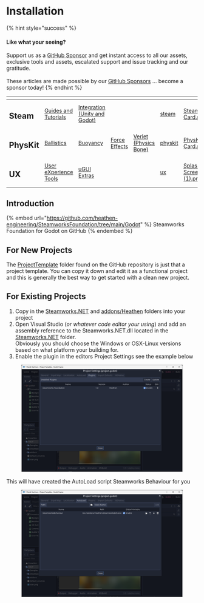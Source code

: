 # Installation

{% hint style="success" %}
#### Like what your seeing?

Support us as a [GitHub Sponsor](../../../become-a-sponsor/) and get instant access to all our assets, exclusive tools and assets, escalated support and issue tracking and our gratitude.\
\
These articles are made possible by our [GitHub Sponsors](../../../become-a-sponsor/) ... become a sponsor today!
{% endhint %}

<table data-view="cards"><thead><tr><th></th><th></th><th></th><th></th><th></th><th data-hidden data-card-target data-type="content-ref"></th><th data-hidden data-card-cover data-type="files"></th></tr></thead><tbody><tr><td><h2>Steam</h2></td><td><a href="../../../company/steam/">Guides and Tutorials</a></td><td><a href="../">Integration (Unity and Godot)</a></td><td></td><td></td><td><a href="../../../company/steam/">steam</a></td><td><a href="../../../.gitbook/assets/Steamworks Card.png">Steamworks Card.png</a></td></tr><tr><td><h2>PhysKit</h2></td><td><a href="../../physkit/learning/sample-scenes/1-ballistic-basics.md">Ballistics</a></td><td><a href="../../physkit/learning/sample-scenes/1-buoyancy-example.md">Buoyancy</a></td><td><a href="../../physkit/learning/sample-scenes/1-force-effect-fields.md">Force Effects</a></td><td><a href="../../physkit/learning/sample-scenes/2-verlet-spring-skinned-mesh.md">Verlet (Physics Bone)</a></td><td><a href="../../physkit/">physkit</a></td><td><a href="../../../.gitbook/assets/PhysKit Card.png">PhysKit Card.png</a></td></tr><tr><td><h2>UX</h2></td><td><a href="../../ux/learning/core-concepts/">User eXperience Tools</a></td><td><a href="../../ux/learning/ugui-extras/">uGUI Extras</a></td><td></td><td></td><td><a href="../../ux/">ux</a></td><td><a href="../../../.gitbook/assets/Splash Screen (1).png">Splash Screen (1).png</a></td></tr></tbody></table>

## Introduction

{% embed url="https://github.com/heathen-engineering/SteamworksFoundation/tree/main/Godot" %}
Steamworks Foundation for Godot on GitHub
{% endembed %}

## For New Projects

The [ProjectTemplate](https://github.com/heathen-engineering/SteamworksFoundation/tree/main/Godot/Project%20Template) folder found on the GitHub repository is just that a project template. You can copy it down and edit it as a functional project and this is generally the best way to get started with a clean new project.

## For Existing Projects

1. Copy in the [Steamworks.NET](https://github.com/heathen-engineering/SteamworksFoundation/tree/main/Godot/Project%20Template/Steamworks.NET) and [addons/Heathen](https://github.com/heathen-engineering/SteamworksFoundation/tree/main/Godot/Project%20Template/addons/Heathen) folders into your project
2. Open Visual Studio (_or whatever code editor your using_) and add an assembly reference to the Steamworks.NET.dll located in the [Steamworks.NET](https://github.com/heathen-engineering/SteamworksFoundation/tree/main/Godot/Project%20Template/Steamworks.NET) folder. \
   Obviously you should choose the Windows or OSX-Linux versions based on what platform your building for.
3. Enable the plugin in the editors Project Settings see the example below

<figure><img src="../../../.gitbook/assets/image (6) (3).png" alt=""><figcaption></figcaption></figure>

This will have created the AutoLoad script Steamworks Behaviour for you

<figure><img src="../../../.gitbook/assets/image (193).png" alt=""><figcaption></figcaption></figure>
